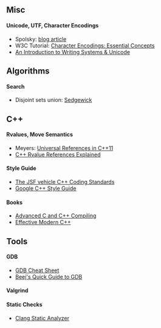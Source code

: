 ## Misc
#### Unicode, UTF, Character Encodings
* Spolsky: [blog article](http://www.joelonsoftware.com/articles/Unicode.html)
* W3C Tutorial: [Character Encodings: Essential Concepts](http://www.w3.org/International/articles/definitions-characters/)
* [An Introduction to Writing Systems & Unicode](https://r12a.github.io/scripts/tutorial/)


## Algorithms
#### Search
* Disjoint sets union: [Sedgewick](http://algs4.cs.princeton.edu/15uf/)


## C++
#### Rvalues, Move Semantics
* Meyers: [Universal References in C++11](https://isocpp.org/blog/2012/11/universal-references-in-c11-scott-meyers)
* [C++ Rvalue References Explained](http://thbecker.net/articles/rvalue_references/section_01.html)

#### Style Guide
* [The JSF vehicle C++ Coding Standards](http://www.stroustrup.com/JSF-AV-rules.pdf)
* [Google C++ Style Guide](https://google-styleguide.googlecode.com/svn/trunk/cppguide.html)

#### Books
* [Advanced C and C++ Compiling](http://www.amazon.com/Advanced-C-Compiling-Milan-Stevanovic/dp/1430266678)
* [Effective Modern C++](http://www.amazon.com/Effective-Modern-Specific-Ways-Improve/dp/1491903996)

## Tools
#### GDB
* [GDB Cheat Sheet](http://darkdust.net/files/GDB%20Cheat%20Sheet.pdf)
* [Beej's Quick Guide to GDB](http://beej.us/guide/bggdb/)

#### Valgrind

#### Static Checks
* [Clang Static Analyzer](http://clang-analyzer.llvm.org/)
